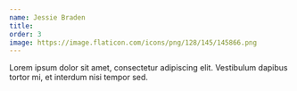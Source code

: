 ```yaml
---
name: Jessie Braden
title: 
order: 3
image: https://image.flaticon.com/icons/png/128/145/145866.png
---
```


Lorem ipsum dolor sit amet, consectetur adipiscing elit. Vestibulum dapibus tortor mi, et interdum nisi tempor sed.
